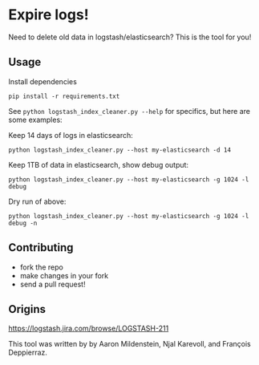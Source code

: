 # Expire logs!

Need to delete old data in logstash/elasticsearch? This is the tool for you!

## Usage

Install dependencies

    pip install -r requirements.txt

See `python logstash_index_cleaner.py --help` for specifics, but here are some examples:

Keep 14 days of logs in elasticsearch:

    python logstash_index_cleaner.py --host my-elasticsearch -d 14

Keep 1TB of data in elasticsearch, show debug output:

    python logstash_index_cleaner.py --host my-elasticsearch -g 1024 -l debug

Dry run of above:

    python logstash_index_cleaner.py --host my-elasticsearch -g 1024 -l debug -n

## Contributing

* fork the repo
* make changes in your fork
* send a pull request!

## Origins

<https://logstash.jira.com/browse/LOGSTASH-211>

This tool was written by by Aaron Mildenstein, Njal Karevoll, and François
Deppierraz.

